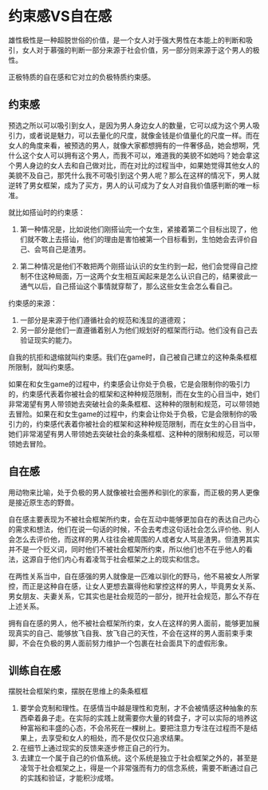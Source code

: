 # 约束感VS自在感
雄性极性是一种超脱世俗的价值，是一个女人对于强大男性在本能上的判断和吸引，女人对于慕强的判断一部分来源于社会价值，另一部分则来源于这个男人的极性。

正极特质的自在感和它对立的负极特质约束感。

## 约束感
预选之所以可以吸引到女人，是因为男人身边女人的数量，它可以成为这个男人吸引力，或者说是魅力，可以去量化的尺度，就像金钱是价值量化的尺度一样。而在女人的角度来看，被预选的男人，就像大家都想拥有的一件奢侈品，她会想啊，凭什么这个女人可以拥有这个男人，而我不可以，难道我的美貌不如她吗？她会拿这个男人身边的女人去和自己做对比，而在对比的过程当中，如果她觉得其他女人的美貌不及自己，那凭什么我不可吸引到这个男人呢？那么在这样的情况下，男人就逆转了男女框架，成为了买方，男人的认可成为了女人对自我价值感判断的唯一标准。

就比如搭讪时的约束感：
1. 第一种情况是，比如说他们刚搭讪完一个女生，紧接着第二个目标出现了，他们就不敢上去搭讪，他们的理由是害怕被第一个目标看到，生怕她会去评价自己、会骂自己是渣男。

2. 第二种情况是他们不敢把两个刚搭讪认识的女生约到一起，他们会觉得自己控制不住这种局面，万一这两个女生相互闻起来是怎么认识自己的，结果彼此一通气以后，自己搭讪这个事情就穿帮了，那么这些女生会怎么看自己。

约束感的来源：
1. 一部分是来源于他们遵循社会的规范和浅显的道德观；
2. 另一部分是他们一直遵循着别人为他们规划好的框架而行动。他们没有自己去验证现实的能力。

自我的抗拒和退缩就叫约束感。我们在game时，自己被自己建立的这种条条框框所限制，就叫约束感。

如果在和女生game的过程中，约束感会让你处于负极，它是会限制你的吸引力的，约束感代表着你被社会的框架和这种种规范限制，而在女生的心目当中，她们非常渴望有男人带领她去突破社会的条条框框、这种种的限制和规范，可以带领她去冒险。如果在和女生game的过程中，约束会让你处于负极，它是会限制你的吸引力的，约束感代表着你被社会的框架和这种种规范限制，而在女生的心目当中，她们非常渴望有男人带领她去突破社会的条条框框、这种种的限制和规范，可以带领她去冒险。

## 自在感
用动物来比喻，处于负极的男人就像被社会圈养和驯化的家畜，而正极的男人更像是接近原生态的野兽。

自在感主要表现为不被社会框架所约束，会在互动中能够更加自在的表达自己内心的需求和想法，他们在说一句话的时候，不会去考虑这句话社会怎么评价他、别人会怎么去评价他，而这样的男人往往会被周围的人或者女人骂是渣男。但渣男其实并不是一个贬义词，同时他们不被社会框架所约束，所以他们也不在乎他人的看法，这源自于他们内心有着凌驾于社会框架之上的现实和信念。

在两性关系当中，自在感强的男人就像是一匹难以驯化的野马，他不易被女人所掌控，而正是这种自在感，让女人更想去赢得他和掌控这样的男人，毕竟男女关系、男女朋友、夫妻关系，它其实也是社会规范的一部分，抛开社会规范，那么不存在上述关系。

拥有自在感的男人，他不被社会框架所约束，女人在这样的男人面前，能够更加展现真实的自己、能够放飞自我、放飞自己的天性，不会在这样的男人面前束手束脚，不会在负极的男人面前努力维护一个包裹在社会面具下的虚假形象。

## 训练自在感
摆脱社会框架约束，摆脱在思维上的条条框框
1. 要学会克制和理性。在感情当中越是理性和克制，才不会被情感这种抽象的东西牵着鼻子走。在实际的实践上就需要你大量的转盘子，才可以实际的培养这种富裕和丰盛的心态，不会吊死在一棵树上。要把注意力专注在过程而不是结果上，去享受和女人的相处，而不是仅仅只追求结果。
2. 在细节上通过现实的反馈来逐步修正自己的行为。
3. 去建立一个属于自己的价值系统。这个系统是独立于社会框架之外的，甚至是凌驾于社会框架之上，得是一个非常强而有力的信念系统，需要不断通过自己的实践和验证，才能积沙成塔。
